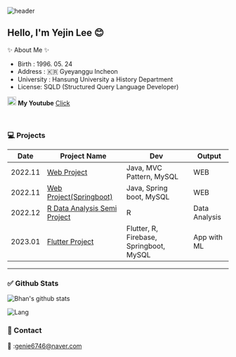<!-- Main -->
![header](https://capsule-render.vercel.app/api?type=cylinder&color=gradient&customColorList=0,6,9,8,50&height=300&section=header&text=Yejin's%20Github&fontSize=90)
## Hello, I'm Yejin Lee 😊 



<!-- Intro  -->
✨ About Me ✨
- Birth : 1996. 05. 24
- Address : :kr: Gyeyanggu Incheon
- University : Hansung University a History Department
- License: SQLD (Structured Query Language Developer)


<!-- Link of your pages.(ex : youtube, discord anyway) -->
<img src =https://cdn-icons-png.flaticon.com/512/1384/1384060.png width = 20,m height = 20 > **My Youtube** [Click](https://www.youtube.com/channel/UCjt131cTjg8KKAS6uinrmbg)

<br>

<!-- What I made project -->
### :computer:   **Projects**

  |Date|Project Name|Dev|Output|
  |-----|-----|-----|-----|  
  |2022.11|[Web Project](linkf란)|Java, MVC Pattern, MySQL|WEB|
  |2022.11|[Web Project(Springboot)](link란)|Java, Spring boot, MySQL|WEB|
  |2022.12|[R Data Analysis Semi Project](link)|R|Data Analysis|
  |2023.01|[Flutter Project](link란)|Flutter, R, Firebase, Springboot, MySQL|App with ML|
  
  ___
  
  <!-- My Github Stats. if you want change theme search github theme and then apply that. -->
  ### :white_check_mark: **Github Stats**
  
  ![Bhan's github stats](https://github-readme-stats.vercel.app/api?username=Javanyam&show_icons=true&theme=highcontrast)
  
  ![Lang](https://github-readme-stats.vercel.app/api/top-langs?username=Javanyam&show_icons=true&theme=highcontrast)

### :postbox: Contact
:e-mail: :genie6746@naver.com


<!-- test page -->



<!--
**BhanKim/BhanKim** is a ✨ _special_ ✨ repository because its `README.md` (this file) appears on your GitHub profile.

Here are some ideas to get you started:

- 🔭 I’m currently working on ...
- 🌱 I’m currently learning ...
- 👯 I’m looking to collaborate on ...
- 🤔 I’m looking for help with ...
- 💬 Ask me about ...
- 📫 How to reach me: ...
- 😄 Pronouns: ...
- ⚡ Fun fact: ...

-->


